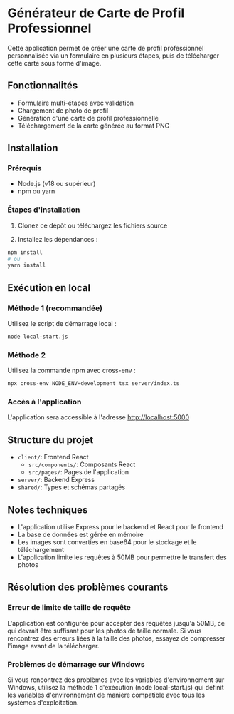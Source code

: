 # Générateur de Carte de Profil Professionnel

Cette application permet de créer une carte de profil professionnel personnalisée via un formulaire en plusieurs étapes, puis de télécharger cette carte sous forme d'image.

## Fonctionnalités

- Formulaire multi-étapes avec validation
- Chargement de photo de profil
- Génération d'une carte de profil professionnelle
- Téléchargement de la carte générée au format PNG

## Installation

### Prérequis

- Node.js (v18 ou supérieur)
- npm ou yarn

### Étapes d'installation

1. Clonez ce dépôt ou téléchargez les fichiers source

2. Installez les dépendances :
```bash
npm install
# ou
yarn install
```

## Exécution en local

### Méthode 1 (recommandée)

Utilisez le script de démarrage local :

```bash
node local-start.js
```

### Méthode 2

Utilisez la commande npm avec cross-env :

```bash
npx cross-env NODE_ENV=development tsx server/index.ts
```

### Accès à l'application

L'application sera accessible à l'adresse [http://localhost:5000](http://localhost:5000)

## Structure du projet

- `client/`: Frontend React
  - `src/components/`: Composants React
  - `src/pages/`: Pages de l'application
- `server/`: Backend Express
- `shared/`: Types et schémas partagés

## Notes techniques

- L'application utilise Express pour le backend et React pour le frontend
- La base de données est gérée en mémoire
- Les images sont converties en base64 pour le stockage et le téléchargement
- L'application limite les requêtes à 50MB pour permettre le transfert des photos

## Résolution des problèmes courants

### Erreur de limite de taille de requête

L'application est configurée pour accepter des requêtes jusqu'à 50MB, ce qui devrait être suffisant pour les photos de taille normale. Si vous rencontrez des erreurs liées à la taille des photos, essayez de compresser l'image avant de la télécharger.

### Problèmes de démarrage sur Windows

Si vous rencontrez des problèmes avec les variables d'environnement sur Windows, utilisez la méthode 1 d'exécution (node local-start.js) qui définit les variables d'environnement de manière compatible avec tous les systèmes d'exploitation.